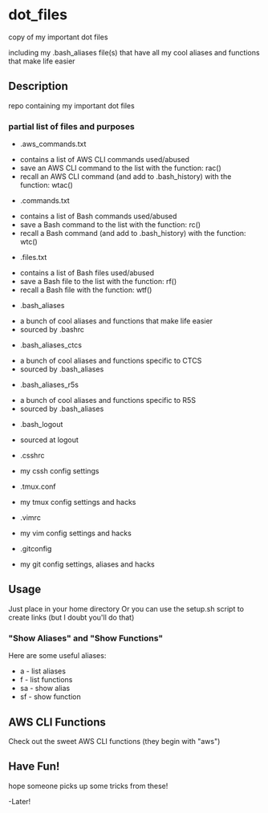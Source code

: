 # dot_files
copy of my important dot files

including my .bash_aliases file(s) that have all my cool aliases and functions that make life easier

## Description
repo containing my important dot files

### partial list of files and purposes
* .aws_commands.txt
 - contains a list of AWS CLI commands used/abused
 - save an AWS CLI command to the list with the function: rac()
 - recall an AWS CLI command (and add to .bash_history) with the function: wtac()
* .commands.txt
 - contains a list of Bash commands used/abused
 - save a Bash command to the list with the function: rc()
 - recall a Bash command (and add to .bash_history) with the function: wtc()
* .files.txt
 - contains a list of Bash files used/abused
 - save a Bash file to the list with the function: rf()
 - recall a Bash file with the function: wtf()
* .bash_aliases
 - a bunch of cool aliases and functions that make life easier
 - sourced by .bashrc
* .bash_aliases_ctcs
 - a bunch of cool aliases and functions specific to CTCS
 - sourced by .bash_aliases
* .bash_aliases_r5s
 - a bunch of cool aliases and functions specific to R5S
 - sourced by .bash_aliases
* .bash_logout
 - sourced at logout
* .csshrc
 - my cssh config settings
* .tmux.conf
 - my tmux config settings and hacks
* .vimrc
 - my vim config settings and hacks
* .gitconfig
 - my git config settings, aliases and hacks

## Usage
Just place in your home directory
Or you can use the setup.sh script to create links (but I doubt you'll do that)

### "Show Aliases" and "Show Functions"
Here are some useful aliases:
* a  - list aliases
* f  - list functions
* sa - show alias
* sf - show function

## AWS CLI Functions
Check out the sweet AWS CLI functions (they begin with "aws")

## Have Fun!
hope someone picks up some tricks from these!

-Later!
